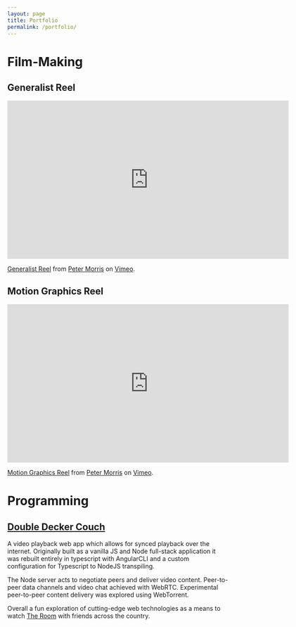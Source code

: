 ```yaml
---
layout: page
title: Portfolio
permalink: /portfolio/
---
```

# Film-Making

## Generalist Reel

<iframe src="https://player.vimeo.com/video/210479645" width="640" height="360" frameborder="0" webkitallowfullscreen mozallowfullscreen allowfullscreen></iframe>
<p><a href="https://vimeo.com/210479645">Generalist Reel</a> from <a href="https://vimeo.com/peteramorris">Peter Morris</a> on <a href="https://vimeo.com">Vimeo</a>.</p>

## Motion Graphics Reel

<iframe src="https://player.vimeo.com/video/210336022" width="640" height="360" frameborder="0" webkitallowfullscreen mozallowfullscreen allowfullscreen></iframe>
<p><a href="https://vimeo.com/210336022">Motion Graphics Reel</a> from <a href="https://vimeo.com/peteramorris">Peter Morris</a> on <a href="https://vimeo.com">Vimeo</a>.</p>


# Programming

## [Double Decker Couch](https://github.com/EnnuiOcclusion/doubleDeckerCouch)

A video playback web app which allows for synced playback over the internet. Originally built as a vanilla JS and Node full-stack application it was rebuilt entirely in typescript with AngularCLI and a custom configuration for Typescript to NodeJS transpiling.

The Node server acts to negotiate peers and deliver video content. Peer-to-peer data channels and video chat achieved with WebRTC. Experimental peer-to-peer content delivery was explored using WebTorrent.

Overall a fun exploration of cutting-edge web technologies as a means to watch [The Room](http://www.imdb.com/title/tt0368226/) with friends across the country.


